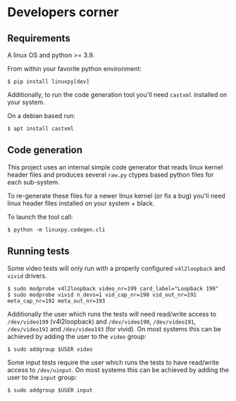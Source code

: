 # Developers corner

## Requirements

A linux OS and python >= 3.9.

From within your favorite python environment:

```console
$ pip install linuxpy[dev]
```

Additionally, to run the code generation tool you'll need `castxml` installed
on your system.

On a debian based run:

```console
$ apt install castxml
```

## Code generation

This project uses an internal simple code generator that reads linux
kernel header files and produces several `raw.py` ctypes based python
files for each sub-system.

To re-generate these files for a newer linux kernel (or fix a bug)
you'll need linux header files installed on your system + black.

To launch the tool call:

```console
$ python -m linuxpy.codegen.cli
```

## Running tests

Some video tests will only run with a properly configured `v4l2loopback`
and `vivid` drivers.

```console
$ sudo modprobe v4l2loopback video_nr=199 card_label="Loopback 199"
$ sudo modprobe vivid n_devs=1 vid_cap_nr=190 vid_out_nr=191 meta_cap_nr=192 meta_out_nr=193
```

Additionally the user which runs the tests will need read/write access to
`/dev/video199` (v4l2loopback) and `/dev/video190`, `/dev/video191`, `/dev/video192`
and `/dev/video193` (for vivid).
On most systems this can be achieved by adding the user to the `video` group:

```console
$ sudo addgroup $USER video
```

Some input tests require the user which runs the tests to have read/write
access to `/dev/uinput`.
On most systems this can be achieved by adding the user to the `input` group:

```console
$ sudo addgroup $USER input
```
